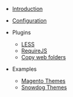 * [Introduction](/)

* [Configuration](configuration.md)

* Plugins
  * [LESS](plugins/less.md)
  * [RequireJS](plugins/requirejs.md)
  * [Copy web folders](plugins/web.md)

* Examples
  * [Magento Themes](examples/magento-themes.md)
  * [Snowdog Themes](examples/snowdog-themes.md)
